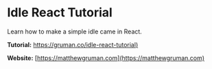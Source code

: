 # Idle React Tutorial

Learn how to make a simple idle came in React.

**Tutorial:** [https://gruman.co/idle-react-tutorial)](https://gruman.co/idle-react-tutorial)

**Website:** [https://matthewgruman.com](https://matthewgruman.com)